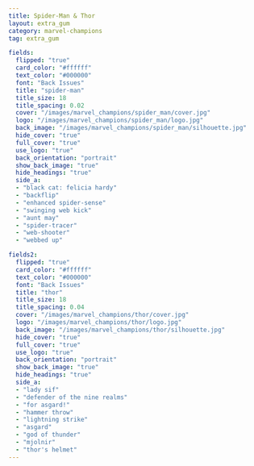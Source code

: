 ```yaml
---
title: Spider-Man & Thor
layout: extra_gum
category: marvel-champions
tag: extra_gum

fields:
  flipped: "true"
  card_color: "#ffffff"
  text_color: "#000000"
  font: "Back Issues"
  title: "spider-man"
  title_size: 18
  title_spacing: 0.02
  cover: "/images/marvel_champions/spider_man/cover.jpg"
  logo: "/images/marvel_champions/spider_man/logo.jpg"
  back_image: "/images/marvel_champions/spider_man/silhouette.jpg"
  hide_cover: "true"
  full_cover: "true"
  use_logo: "true"
  back_orientation: "portrait"
  show_back_image: "true"
  hide_headings: "true"
  side_a:
  - "black cat: felicia hardy"
  - "backflip"
  - "enhanced spider-sense"
  - "swinging web kick"
  - "aunt may"
  - "spider-tracer"
  - "web-shooter"
  - "webbed up"

fields2:
  flipped: "true"
  card_color: "#ffffff"
  text_color: "#000000"
  font: "Back Issues"
  title: "thor"
  title_size: 18
  title_spacing: 0.04
  cover: "/images/marvel_champions/thor/cover.jpg"
  logo: "/images/marvel_champions/thor/logo.jpg"
  back_image: "/images/marvel_champions/thor/silhouette.jpg"
  hide_cover: "true"
  full_cover: "true"
  use_logo: "true"
  back_orientation: "portrait"
  show_back_image: "true"
  hide_headings: "true"
  side_a:
  - "lady sif"
  - "defender of the nine realms"
  - "for asgard!"
  - "hammer throw"
  - "lightning strike"
  - "asgard"
  - "god of thunder"
  - "mjolnir"
  - "thor's helmet"
---
```

